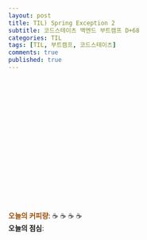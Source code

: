 ```yaml
---
layout: post
title: TIL) Spring Exception 2
subtitle: 코드스테이츠 백엔드 부트캠프 D+68
categories: TIL
tags: [TIL, 부트캠프, 코드스테이츠]
comments: true
published: true
---
```



<img src="" align="left">  

<br/><br/><br/><br/><br/><br/><br/><br/><br/><br/><br/><br/><br/>

<br/>  

<span style="color:#994C00">**오늘의 커피량**</span>: ☕️ ☕️ ☕️ ☕️  
**오늘의 점심**: 